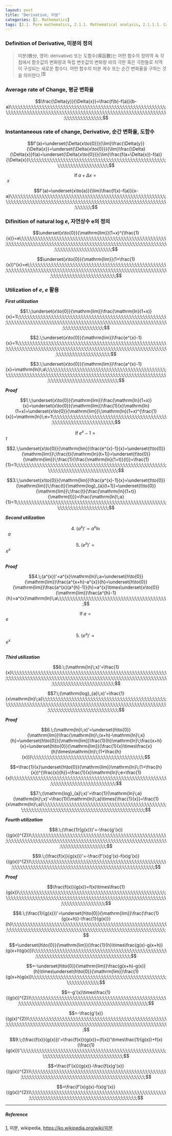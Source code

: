 ```yaml
---
layout: post
title: "Derivative, 미분"
categories: [2. Mathematics]
tags: [2.1. Pure mathematics, 2.1.1. Mathematical analysis, 2.1.1.1. Calculus]
---
```


### Definition of Derivative, 미분의 정의

> 미분(微分, 영어: derivative) 또는 도함수(導函數)는 어떤 함수의 정의역 속 각 점에서 함숫값의 변화량과 독립 변숫값의 변화량 비의 극한 혹은 극한들로 치역이 구성되는 새로운 함수다. 어떤 함수의 미분 계수 또는 순간 변화율을 구하는 것을 의미한다.<sup><a href="#footnote_1_1" name="footnote_1_2">[1]</a></sup>

### Average rate of Change, 평균 변화율

$$\frac{\Delta{y}}{\Delta{x}}=\frac{f(b)-f(a)}{b-a}\;\;\;\;\;\;\;\;\;\;\;\;\;\;\;\;\;\;\;\;\;\;\;\;\;\;\;\;\;\;\;\;\;\;\;\;\;\;\;\;\;\;\;\;\;\;\;\;\;\;\;\;\;\;\;\;\;\;\;\;\;\;\;\;\;\;\;\;\;\;\;\;\;\;\;\;\;\;\;\;\;\;\;\;\;\;\;\;\;\;\;\;\;\;\;\;\;\;\;\;\;\;\;\;\;\;\;\;\;\;\;\;\;\;\;\;\;\;\;\;\;\;\;\;\;\;\;\;\;\;\;\;$$

### Instantaneous rate of change, Derivative, 순간 변화율, 도함수

$$f'(a)=\underset{\Delta{x\to{0}}}{\lim}\frac{\Delta{y}}{\Delta{x}}=\underset{\Delta{x\to{0}}}{\lim}\frac{\Delta}{\Delta{x}}f(a)=\underset{\Delta{x\to{0}}}{\lim}\frac{f(a+\Delta{x})-f(a)}{\Delta{x}}\;\;\;\;\;\;\;\;\;\;\;\;\;\;\;\;\;\;\;\;\;\;\;\;\;\;\;\;\;\;\;\;\;\;\;\;\;\;\;\;\;\;\;\;\;\;\;\;\;\;\;\;\;\;\;\;\;\;\;\;\;\;\;\;\;\;\;\;\;\;$$

$$\mathrm{If}\;a+\Delta{x}=x\;\;\;\;\;\;\;\;\;\;\;\;\;\;\;\;\;\;\;\;\;\;\;\;\;\;\;\;\;\;\;\;\;\;\;\;\;\;\;\;\;\;\;\;\;\;\;\;\;\;\;\;\;\;\;\;\;\;\;\;\;\;\;\;\;\;\;\;\;\;\;\;\;\;\;\;\;\;\;\;\;\;\;\;\;\;\;\;\;\;\;\;\;\;\;\;\;\;\;\;\;\;\;\;\;\;\;\;\;\;\;\;\;\;\;\;\;\;\;\;\;\;\;\;\;\;\;\;\;\;\;\;\;\;\;\;\;\;\;$$

$$f'(a)=\underset{x\to{a}}{\lim}\frac{f(x)-f(a)}{x-a}\;\;\;\;\;\;\;\;\;\;\;\;\;\;\;\;\;\;\;\;\;\;\;\;\;\;\;\;\;\;\;\;\;\;\;\;\;\;\;\;\;\;\;\;\;\;\;\;\;\;\;\;\;\;\;\;\;\;\;\;\;\;\;\;\;\;\;\;\;\;\;\;\;\;\;\;\;\;\;\;\;\;\;\;\;\;\;\;\;\;\;\;\;\;\;\;\;\;\;\;\;\;\;\;\;\;\;\;\;\;\;\;\;\;\;\;\;\;\;\;\;\;\;\;$$

### Difinition of natural log $e$, 자연상수 e의 정의

$$\underset{x\to{0}}{\mathrm{lim}}(1+x)^{\frac{1}{x}}=e\;\;\;\;\;\;\;\;\;\;\;\;\;\;\;\;\;\;\;\;\;\;\;\;\;\;\;\;\;\;\;\;\;\;\;\;\;\;\;\;\;\;\;\;\;\;\;\;\;\;\;\;\;\;\;\;\;\;\;\;\;\;\;\;\;\;\;\;\;\;\;\;\;\;\;\;\;\;\;\;\;\;\;\;\;\;\;\;\;\;\;\;\;\;\;\;\;\;\;\;\;\;\;\;\;\;\;\;\;\;\;\;\;\;\;\;\;\;\;\;\;\;\;\;\;\;\;\;\;\;\;\;\;\;\;\;$$

$$\underset{x\to{0}}{\mathrm{lim}}(1+\frac{1}{x})^{x}=e\;\;\;\;\;\;\;\;\;\;\;\;\;\;\;\;\;\;\;\;\;\;\;\;\;\;\;\;\;\;\;\;\;\;\;\;\;\;\;\;\;\;\;\;\;\;\;\;\;\;\;\;\;\;\;\;\;\;\;\;\;\;\;\;\;\;\;\;\;\;\;\;\;\;\;\;\;\;\;\;\;\;\;\;\;\;\;\;\;\;\;\;\;\;\;\;\;\;\;\;\;\;\;\;\;\;\;\;\;\;\;\;\;\;\;\;\;\;\;\;\;\;\;\;\;\;\;\;\;\;\;\;\;\;\;\;$$

### Utilization of $e$, $e$ 활용

***First utilization***

$$1.\;\underset{x\to{0}}{\mathrm{lim}}\frac{\mathrm{ln}(1+x)}{x}=1\;\;\;\;\;\;\;\;\;\;\;\;\;\;\;\;\;\;\;\;\;\;\;\;\;\;\;\;\;\;\;\;\;\;\;\;\;\;\;\;\;\;\;\;\;\;\;\;\;\;\;\;\;\;\;\;\;\;\;\;\;\;\;\;\;\;\;\;\;\;\;\;\;\;\;\;\;\;\;\;\;\;\;\;\;\;\;\;\;\;\;\;\;\;\;\;\;\;\;\;\;\;\;\;\;\;\;\;\;\;\;\;\;\;\;\;\;\;\;\;\;\;\;\;\;\;\;\;\;\;\;$$

$$2.\;\underset{x\to{0}}{\mathrm{lim}}\frac{e^{x}-1}{x}=1\;\;\;\;\;\;\;\;\;\;\;\;\;\;\;\;\;\;\;\;\;\;\;\;\;\;\;\;\;\;\;\;\;\;\;\;\;\;\;\;\;\;\;\;\;\;\;\;\;\;\;\;\;\;\;\;\;\;\;\;\;\;\;\;\;\;\;\;\;\;\;\;\;\;\;\;\;\;\;\;\;\;\;\;\;\;\;\;\;\;\;\;\;\;\;\;\;\;\;\;\;\;\;\;\;\;\;\;\;\;\;\;\;\;\;\;\;\;\;\;\;\;\;\;\;\;\;\;\;\;\;\;\;\;\;\;$$

$$3.\;\underset{x\to{0}}{\mathrm{lim}}\frac{a^{x}-1}{x}=\mathrm{ln}\;a\;\;\;\;\;\;\;\;\;\;\;\;\;\;\;\;\;\;\;\;\;\;\;\;\;\;\;\;\;\;\;\;\;\;\;\;\;\;\;\;\;\;\;\;\;\;\;\;\;\;\;\;\;\;\;\;\;\;\;\;\;\;\;\;\;\;\;\;\;\;\;\;\;\;\;\;\;\;\;\;\;\;\;\;\;\;\;\;\;\;\;\;\;\;\;\;\;\;\;\;\;\;\;\;\;\;\;\;\;\;\;\;\;\;\;\;\;\;\;\;\;\;\;\;\;\;\;\;\;\;\;$$

***Proof***

$$1.\;\underset{x\to{0}}{\mathrm{lim}}\frac{\mathrm{ln}(1+x)}{x}=\underset{x\to{0}}{\mathrm{lim}}\frac{1}{x}\mathrm{ln}(1+x)=\underset{x\to{0}}{\mathrm{lim}}\;\mathrm{ln}(1+x)^{\frac{1}{x}}=\mathrm{ln}\;e=1\;\;\;\;\;\;\;\;\;\;\;\;\;\;\;\;\;\;\;\;\;\;\;\;\;\;\;\;\;\;\;\;\;\;\;\;\;\;\;\;\;\;\;\;\;\;\;\;\;\;\;\;\;\;\;\;\;\;\;\;\;\;\;\;\;\;$$

$$\mathrm{If}\;e^{x}-1=t\;\;\;\;\;\;\;\;\;\;\;\;\;\;\;\;\;\;\;\;\;\;\;\;\;\;\;\;\;\;\;\;\;\;\;\;\;\;\;\;\;\;\;\;\;\;\;\;\;\;\;\;\;\;\;\;\;\;\;\;\;\;\;\;\;\;\;\;\;\;\;\;\;\;\;\;\;\;\;\;\;\;\;\;\;\;\;\;\;\;\;\;\;\;\;\;\;\;\;\;\;\;\;\;\;\;\;\;\;\;\;\;\;\;\;\;\;\;\;\;\;\;\;\;\;\;\;\;\;\;\;\;\;\;\;\;\;\;\;\;\;\;$$

$$2.\;\underset{x\to{0}}{\mathrm{lim}}\frac{e^{x}-1}{x}=\underset{t\to{0}}{\mathrm{lim}}\;\frac{t}{\mathrm{ln}(t+1)}=\underset{t\to{0}}{\mathrm{lim}}\;\frac{1}{\frac{\mathrm{ln}(1+t)}{t}}=\frac{1}{1}=1\;\;\;\;\;\;\;\;\;\;\;\;\;\;\;\;\;\;\;\;\;\;\;\;\;\;\;\;\;\;\;\;\;\;\;\;\;\;\;\;\;\;\;\;\;\;\;\;\;\;\;\;\;\;\;\;\;\;\;\;\;\;\;\;\;\;\;\;\;\;\;\;\;\;\;\;\;\;\;\;\;\;$$

$$3.\;\underset{x\to{0}}{\mathrm{lim}}\frac{a^{x}-1}{x}=\underset{t\to{0}}{\mathrm{lim}}\;\frac{t}{\mathrm{log}_{a}(t+1)}=\underset{t\to{0}}{\mathrm{lim}}\;\frac{t}{\frac{\mathrm{ln}(1+t)}{\mathrm{t}}}=\frac{\mathrm{ln}\;a}{1}=1\;\;\;\;\;\;\;\;\;\;\;\;\;\;\;\;\;\;\;\;\;\;\;\;\;\;\;\;\;\;\;\;\;\;\;\;\;\;\;\;\;\;\;\;\;\;\;\;\;\;\;\;\;\;\;\;\;\;\;\;\;\;\;\;\;\;\;\;\;\;\;\;\;\;\;$$

***Second utilization***

$$4.\;(a^{x})'=a^{x}\mathrm{ln}\;a\;\;\;\;\;\;\;\;\;\;\;\;\;\;\;\;\;\;\;\;\;\;\;\;\;\;\;\;\;\;\;\;\;\;\;\;\;\;\;\;\;\;\;\;\;\;\;\;\;\;\;\;\;\;\;\;\;\;\;\;\;\;\;\;\;\;\;\;\;\;\;\;\;\;\;\;\;\;\;\;\;\;\;\;\;\;\;\;\;\;\;\;\;\;\;\;\;\;\;\;\;\;\;\;\;\;\;\;\;\;\;\;\;\;\;\;\;\;\;\;\;\;\;\;\;\;\;\;\;\;\;\;\;\;\;\;\;$$

$$5.\;(e^{x})'=e^{x}\;\;\;\;\;\;\;\;\;\;\;\;\;\;\;\;\;\;\;\;\;\;\;\;\;\;\;\;\;\;\;\;\;\;\;\;\;\;\;\;\;\;\;\;\;\;\;\;\;\;\;\;\;\;\;\;\;\;\;\;\;\;\;\;\;\;\;\;\;\;\;\;\;\;\;\;\;\;\;\;\;\;\;\;\;\;\;\;\;\;\;\;\;\;\;\;\;\;\;\;\;\;\;\;\;\;\;\;\;\;\;\;\;\;\;\;\;\;\;\;\;\;\;\;\;\;\;\;\;\;\;\;\;\;\;\;\;\;\;\;\;\;\;$$

***Proof***

$$4.\;(a^{x})'=a^{x}\mathrm{ln}\;a=\underset{h\to{0}}{\mathrm{lim}}\frac{a^{x+h}-a^{x}}{h}=\underset{h\to{0}}{\mathrm{lim}}\frac{a^{x}(a^{h}-1)}{h}=a^{x}\times\underset{x\to{0}}{\mathrm{lim}}\frac{a^{h}-1}{h}=a^{x}\mathrm{ln}\;a\;\;\;\;\;\;\;\;\;\;\;\;\;\;\;\;\;\;\;\;\;\;\;\;\;\;\;\;\;\;\;\;\;\;\;\;\;\;\;\;\;$$

$$\mathrm{If}\;a=e\;\;\;\;\;\;\;\;\;\;\;\;\;\;\;\;\;\;\;\;\;\;\;\;\;\;\;\;\;\;\;\;\;\;\;\;\;\;\;\;\;\;\;\;\;\;\;\;\;\;\;\;\;\;\;\;\;\;\;\;\;\;\;\;\;\;\;\;\;\;\;\;\;\;\;\;\;\;\;\;\;\;\;\;\;\;\;\;\;\;\;\;\;\;\;\;\;\;\;\;\;\;\;\;\;\;\;\;\;\;\;\;\;\;\;\;\;\;\;\;\;\;\;\;\;\;\;\;\;\;\;\;\;\;\;\;\;\;\;\;\;\;\;\;\;\;\;\;\;\;\;$$

$$5.\;(e^{x})'=e^{x}\;\;\;\;\;\;\;\;\;\;\;\;\;\;\;\;\;\;\;\;\;\;\;\;\;\;\;\;\;\;\;\;\;\;\;\;\;\;\;\;\;\;\;\;\;\;\;\;\;\;\;\;\;\;\;\;\;\;\;\;\;\;\;\;\;\;\;\;\;\;\;\;\;\;\;\;\;\;\;\;\;\;\;\;\;\;\;\;\;\;\;\;\;\;\;\;\;\;\;\;\;\;\;\;\;\;\;\;\;\;\;\;\;\;\;\;\;\;\;\;\;\;\;\;\;\;\;\;\;\;\;\;\;\;\;\;\;\;\;\;\;\;\;$$

***Third utilization***

$$6.\;(\mathrm{ln}\;x)'=\frac{1}{x}\;\;\;\;\;\;\;\;\;\;\;\;\;\;\;\;\;\;\;\;\;\;\;\;\;\;\;\;\;\;\;\;\;\;\;\;\;\;\;\;\;\;\;\;\;\;\;\;\;\;\;\;\;\;\;\;\;\;\;\;\;\;\;\;\;\;\;\;\;\;\;\;\;\;\;\;\;\;\;\;\;\;\;\;\;\;\;\;\;\;\;\;\;\;\;\;\;\;\;\;\;\;\;\;\;\;\;\;\;\;\;\;\;\;\;\;\;\;\;\;\;\;\;\;\;\;\;\;\;\;\;\;\;\;\;\;\;\;\;\;\;$$

$$7.\;(\mathrm{log}_{a}\;x)'=\frac{1}{x\mathrm{ln}\;a}\;\;\;\;\;\;\;\;\;\;\;\;\;\;\;\;\;\;\;\;\;\;\;\;\;\;\;\;\;\;\;\;\;\;\;\;\;\;\;\;\;\;\;\;\;\;\;\;\;\;\;\;\;\;\;\;\;\;\;\;\;\;\;\;\;\;\;\;\;\;\;\;\;\;\;\;\;\;\;\;\;\;\;\;\;\;\;\;\;\;\;\;\;\;\;\;\;\;\;\;\;\;\;\;\;\;\;\;\;\;\;\;\;\;\;\;\;\;\;\;\;\;\;\;\;\;\;\;\;\;\;\;$$

***Proof***

$$6.\;(\mathrm{ln}\;x)'=\underset{h\to{0}}{\mathrm{lim}}\frac{\mathrm{ln}\;(x+h)-\mathrm{ln}\;x}{h}=\underset{h\to{0}}{\mathrm{lim}}\frac{1}{h}\mathrm{ln}\;\frac{x+h}{x}=\underset{h\to{0}}{\mathrm{lim}}(\frac{1}{x}\times\frac{x}{h}\times\mathrm{ln}\;(1+\frac{h}{x}))\;\;\;\;\;\;\;\;\;\;\;\;\;\;\;\;\;\;\;\;\;\;\;\;\;\;\;\;\;\;\;\;\;\;\;\;\;\;\;\;\;\;$$

$$=\frac{1}{x}\underset{h\to{0}}{\mathrm{lim}}\mathrm{ln}\;(1+\frac{h}{x})^{\frac{x}{h}}=\frac{1}{x}\mathrm{ln}\;e=\frac{1}{x}\;\;\;\;\;\;\;\;\;\;\;\;\;\;\;\;\;\;\;\;\;\;\;\;\;\;\;\;\;\;\;\;\;\;\;\;\;\;\;\;\;\;\;\;\;\;\;\;\;\;\;\;\;\;\;\;\;\;\;\;\;\;\;\;\;\;\;\;\;\;\;\;\;\;\;\;\;\;\;\;\;\;$$

$$7.\;(\mathrm{log}_{a}\;x)'=\frac{1}{\mathrm{ln}\;a}(\mathrm{ln}\;x)'=\frac{1}{\mathrm{ln}\;a}\times{\frac{1}{x}}=\frac{1}{x\mathrm{ln}\;a}\;\;\;\;\;\;\;\;\;\;\;\;\;\;\;\;\;\;\;\;\;\;\;\;\;\;\;\;\;\;\;\;\;\;\;\;\;\;\;\;\;\;\;\;\;\;\;\;\;\;\;\;\;\;\;\;\;\;\;\;\;\;\;\;\;\;\;\;\;\;\;\;\;\;\;\;\;\;\;\;\;\;\;\;\;\;\;\;\;\;\;\;$$

***Fourth utilization***

$$8.\;(\frac{1}{g(x)})'=-\frac{g'(x)}{(g(x))^{2}}\;\;\;\;\;\;\;\;\;\;\;\;\;\;\;\;\;\;\;\;\;\;\;\;\;\;\;\;\;\;\;\;\;\;\;\;\;\;\;\;\;\;\;\;\;\;\;\;\;\;\;\;\;\;\;\;\;\;\;\;\;\;\;\;\;\;\;\;\;\;\;\;\;\;\;\;\;\;\;\;\;\;\;\;\;\;\;\;\;\;\;\;\;\;\;\;\;\;\;\;\;\;\;\;\;\;\;\;\;\;\;\;\;\;\;\;\;\;\;\;\;\;\;\;\;\;\;\;$$

$$9.\;(\frac{f(x)}{g(x)})'=-\frac{f'(x)g'(x)-f(x)g'(x)}{(g(x))^{2}}\;\;\;\;\;\;\;\;\;\;\;\;\;\;\;\;\;\;\;\;\;\;\;\;\;\;\;\;\;\;\;\;\;\;\;\;\;\;\;\;\;\;\;\;\;\;\;\;\;\;\;\;\;\;\;\;\;\;\;\;\;\;\;\;\;\;\;\;\;\;\;\;\;\;\;\;\;\;\;\;\;\;\;\;\;\;\;\;\;\;\;\;\;\;\;\;\;\;\;\;\;\;\;\;$$

***Proof***

$$\frac{f(x)}{g(x)}=f(x)\times\frac{1}{g(x)}\;\;\;\;\;\;\;\;\;\;\;\;\;\;\;\;\;\;\;\;\;\;\;\;\;\;\;\;\;\;\;\;\;\;\;\;\;\;\;\;\;\;\;\;\;\;\;\;\;\;\;\;\;\;\;\;\;\;\;\;\;\;\;\;\;\;\;\;\;\;\;\;\;\;\;\;\;\;\;\;\;\;\;\;\;\;\;\;\;\;\;\;\;\;\;\;\;\;\;\;\;\;\;\;\;\;\;\;\;\;\;\;\;\;\;\;\;\;\;\;\;\;\;\;\;\;\;\;\;\;\;$$

$$8.\;(\frac{1}{g(x)})'=\underset{h\to{0}}{\mathrm{lim}}\frac{\frac{1}{g(x+h)}-\frac{1}{g(x)}}{h}\;\;\;\;\;\;\;\;\;\;\;\;\;\;\;\;\;\;\;\;\;\;\;\;\;\;\;\;\;\;\;\;\;\;\;\;\;\;\;\;\;\;\;\;\;\;\;\;\;\;\;\;\;\;\;\;\;\;\;\;\;\;\;\;\;\;\;\;\;\;\;\;\;\;\;\;\;\;\;\;\;\;\;\;\;\;\;\;\;\;\;\;\;\;\;\;\;\;\;\;\;\;\;\;\;\;\;\;\;\;\;\;\;\;\;\;\;$$

$$=\underset{h\to{0}}{\mathrm{lim}}(\frac{1}{h}\times\frac{g(x)-g(x+h)}{g(x+h)g(x)})\;\;\;\;\;\;\;\;\;\;\;\;\;\;\;\;\;\;\;\;\;\;\;\;\;\;\;\;\;\;\;\;\;\;\;\;\;\;\;\;\;\;\;\;\;\;\;\;\;\;\;\;\;\;\;\;\;\;\;\;\;\;\;\;\;\;\;\;\;\;\;\;\;\;\;\;\;\;\;\;\;\;\;\;\;$$

$$=-\underset{h\to{0}}{\mathrm{lim}}\frac{g(x+h)-g(x)}{h}\times\underset{h\to{0}}{\mathrm{lim}}\frac{1}{g(x+h)g(x)}\;\;\;\;\;\;\;\;\;\;\;\;\;\;\;\;\;\;\;\;\;\;\;\;\;\;\;\;\;\;\;\;\;\;\;\;\;\;\;\;\;\;\;\;\;\;\;\;\;\;\;\;\;\;\;\;\;\;\;\;\;\;$$

$$=-g'(x)\times\frac{1}{(g(x))^{2}}\;\;\;\;\;\;\;\;\;\;\;\;\;\;\;\;\;\;\;\;\;\;\;\;\;\;\;\;\;\;\;\;\;\;\;\;\;\;\;\;\;\;\;\;\;\;\;\;\;\;\;\;\;\;\;\;\;\;\;\;\;\;\;\;\;\;\;\;\;\;\;\;\;\;\;\;\;\;\;\;\;\;\;\;\;\;\;\;\;\;\;\;\;\;\;\;\;\;\;$$

$$=-\frac{g'(x)}{(g(x)^{2}}\;\;\;\;\;\;\;\;\;\;\;\;\;\;\;\;\;\;\;\;\;\;\;\;\;\;\;\;\;\;\;\;\;\;\;\;\;\;\;\;\;\;\;\;\;\;\;\;\;\;\;\;\;\;\;\;\;\;\;\;\;\;\;\;\;\;\;\;\;\;\;\;\;\;\;\;\;\;\;\;\;\;\;\;\;\;\;\;\;\;\;\;\;\;\;\;\;\;\;\;\;\;\;\;\;\;\;\;\;\;\;\;$$

$$9.\;(\frac{f(x)}{g(x)})'=\frac{f(x)}{g(x)}=(f(x))'\times\frac{1}{g(x)}+f(x)(\frac{1}{g(x)})'\;\;\;\;\;\;\;\;\;\;\;\;\;\;\;\;\;\;\;\;\;\;\;\;\;\;\;\;\;\;\;\;\;\;\;\;\;\;\;\;\;\;\;\;\;\;\;\;\;\;\;\;\;\;\;\;\;\;\;\;\;\;\;\;\;\;\;\;\;\;\;\;\;\;\;\;\;\;\;\;\;\;\;\;$$

$$=\frac{f'(x)}{g(x)}-\frac{f(x)g'(x)}{(g(x))^{2}}\;\;\;\;\;\;\;\;\;\;\;\;\;\;\;\;\;\;\;\;\;\;\;\;\;\;\;\;\;\;\;\;\;\;\;\;\;\;\;\;\;\;\;\;\;\;\;\;\;\;\;\;\;\;\;\;\;\;\;\;\;\;\;\;\;\;\;\;\;\;\;\;\;\;\;\;\;\;\;\;\;\;\;\;\;\;\;\;\;\;\;\;\;\;\;\;\;$$

$$=\frac{f'(x)g(x)-f(x)g'(x)}{(g(x))^{2}}\;\;\;\;\;\;\;\;\;\;\;\;\;\;\;\;\;\;\;\;\;\;\;\;\;\;\;\;\;\;\;\;\;\;\;\;\;\;\;\;\;\;\;\;\;\;\;\;\;\;\;\;\;\;\;\;\;\;\;\;\;\;\;\;\;\;\;\;\;\;\;\;\;\;\;\;\;\;\;\;\;\;\;\;\;\;\;\;\;\;\;$$

---

<h5 id="reference">Reference</h5>

<a href="#footnote_1_2" name="footnote_1_1">1.</a> 미분, wikipedia, <a href="https://ko.wikipedia.org/wiki/미분">https://ko.wikipedia.org/wiki/미분</a>
